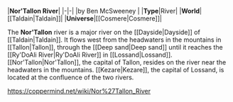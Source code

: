 |**Nor'Tallon River**|
|-|-|
|by  Ben McSweeney |
|**Type**|River|
|**World**|[[Taldain\|Taldain]]|
|**Universe**|[[Cosmere\|Cosmere]]|

The **Nor'Tallon** river is a major river on the [[Dayside\|Dayside]] of [[Taldain\|Taldain]].
It flows west from the headwaters in the mountains in [[Tallon\|Tallon]], through the [[Deep sand\|Deep sand]] until it reaches the [[Ry'DoAli River\|Ry'DoAli River]] in [[Lossand\|Lossand]].
[[Nor'Tallon\|Nor'Tallon]], the capital of Tallon, resides on the river near the headwaters in the mountains. [[Kezare\|Kezare]], the capital of Lossand, is located at the confluence of the two rivers.



https://coppermind.net/wiki/Nor%27Tallon_River
